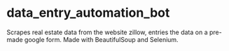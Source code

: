 # data_entry_automation_bot
Scrapes real estate data from the website zillow, entries the data on a pre-made google form. Made with BeautifulSoup and Selenium.
